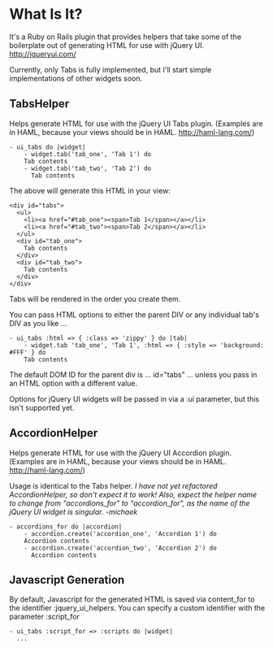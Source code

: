 What Is It?
===========

It's a Ruby on Rails plugin that provides helpers that take some of the boilerplate out of generating HTML for use with jQuery UI. http://jqueryui.com/

Currently, only Tabs is fully implemented, but I'll start simple implementations of other widgets soon.

TabsHelper
----------

Helps generate HTML for use with the jQuery UI Tabs plugin. (Examples are in HAML, because your views should be in HAML. http://haml-lang.com/)

    - ui_tabs do |widget|
    	- widget.tab('tab_one', 'Tab 1') do
        Tab contents
    	- widget.tab('tab_two', 'Tab 2') do
    	  Tab contents

The above will generate this HTML in your view:

    <div id="tabs">
      <ul>
        <li><a href="#tab_one"><span>Tab 1</span></a></li>
        <li><a href="#tab_two"><span>Tab 2</span></a></li>
      </ul>
      <div id="tab_one">
        Tab contents
      </div>
      <div id="tab_two">
        Tab contents
      </div>
    </div>
  
Tabs will be rendered in the order you create them.

You can pass HTML options to either the parent DIV or any individual tab's
DIV as you like ...

    - ui_tabs :html => { :class => 'zippy' } do |tab|
    	- widget.tab 'tab_one', 'Tab 1', :html => { :style => 'background: #FFF' } do
        Tab contents

The default DOM ID for the parent div is ... id="tabs" ... unless you pass in an HTML
option with a different value.

Options for jQuery UI widgets will be passed in via a :ui parameter, but this isn't supported yet.


AccordionHelper
---------------

Helps generate HTML for use with the jQuery UI Accordion plugin. (Examples are in HAML, because your views should be in HAML. http://haml-lang.com/)

Usage is identical to the Tabs helper. *I have not yet refactored AccordionHelper, so don't expect it to work! Also, expect 
the helper name to change from "accordions_for" to "accordion_for", as the name of the jQuery UI widget is singular. -michaek*

    - accordions_for do |accordion|
    	- accordion.create('accordion_one', 'Accordion 1') do
        Accordion contents
    	- accordion.create('accordion_two', 'Accordion 2') do
    	  Accordion contents


Javascript Generation
---------------------

By default, Javascript for the generated HTML is saved via content_for to the identifier :jquery_ui_helpers. You can specify a custom identifier with 
the parameter :script_for

    - ui_tabs :script_for => :scripts do |widget|
      ...
